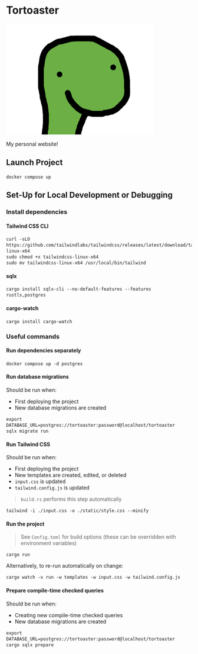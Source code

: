 # Tortoaster

![](./static/turtle-back.png)

My personal website!

## Launch Project

```shell
docker compose up
```

## Set-Up for Local Development or Debugging

### Install dependencies

#### Tailwind CSS CLI

```shell
curl -sLO https://github.com/tailwindlabs/tailwindcss/releases/latest/download/tailwindcss-linux-x64
sudo chmod +x tailwindcss-linux-x64
sudo mv tailwindcss-linux-x64 /usr/local/bin/tailwind
```

#### sqlx

```shell
cargo install sqlx-cli --no-default-features --features rustls,postgres
```

#### cargo-watch

```shell
cargo install cargo-watch
```

### Useful commands

#### Run dependencies separately

```shell
docker compose up -d postgres
```

#### Run database migrations

Should be run when:

* First deploying the project
* New database migrations are created

```shell
export DATABASE_URL=postgres://tortoaster:password@localhost/tortoaster
sqlx migrate run
```

#### Run Tailwind CSS

Should be run when:

* First deploying the project
* New templates are created, edited, or deleted
* `input.css` is updated
* `tailwind.config.js` is updated

> `build.rs` performs this step automatically

```shell
tailwind -i ./input.css -o ./static/style.css --minify
```

#### Run the project

> See `Config.toml` for build options (these can be overridden with environment variables)

```shell
cargo run
```

Alternatively, to re-run automatically on change:

```shell
cargo watch -x run -w templates -w input.css -w tailwind.config.js
```

#### Prepare compile-time checked queries

Should be run when:

* Creating new compile-time checked queries
* New database migrations are created

```shell
export DATABASE_URL=postgres://tortoaster:password@localhost/tortoaster
cargo sqlx prepare
```
